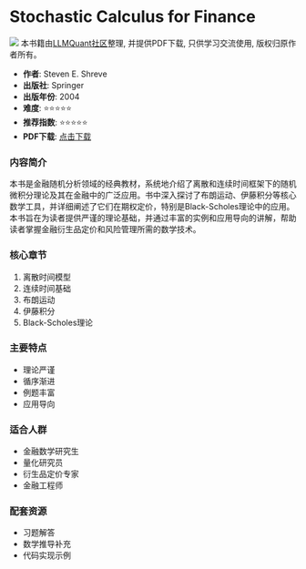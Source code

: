 # Stochastic Calculus for Finance

![](https://fastly.jsdelivr.net/gh/bucketio/img3@main/2024/09/04/1725464231869-e0b2f727-2a0f-4270-bf6c-31ddc350426a.gif)
本书籍由[LLMQuant社区](https://llmquant.com/)整理, 并提供PDF下载, 只供学习交流使用, 版权归原作者所有。


- **作者**: Steven E. Shreve
- **出版社**: Springer
- **出版年份**: 2004
- **难度**: ⭐⭐⭐⭐⭐
- **推荐指数**: ⭐⭐⭐⭐⭐
- **PDF下载**: [点击下载](https://quant-wiki.com/pdf/Stochastic%20Calculus%20for%20Finance-Springer%20%282004%29.pdf)

### 内容简介

本书是金融随机分析领域的经典教材，系统地介绍了离散和连续时间框架下的随机微积分理论及其在金融中的广泛应用。书中深入探讨了布朗运动、伊藤积分等核心数学工具，并详细阐述了它们在期权定价，特别是Black-Scholes理论中的应用。本书旨在为读者提供严谨的理论基础，并通过丰富的实例和应用导向的讲解，帮助读者掌握金融衍生品定价和风险管理所需的数学技术。

### 核心章节

1. 离散时间模型
2. 连续时间基础
3. 布朗运动
4. 伊藤积分
5. Black-Scholes理论

### 主要特点

- 理论严谨
- 循序渐进
- 例题丰富
- 应用导向

### 适合人群

- 金融数学研究生
- 量化研究员
- 衍生品定价专家
- 金融工程师

### 配套资源

- 习题解答
- 数学推导补充
- 代码实现示例